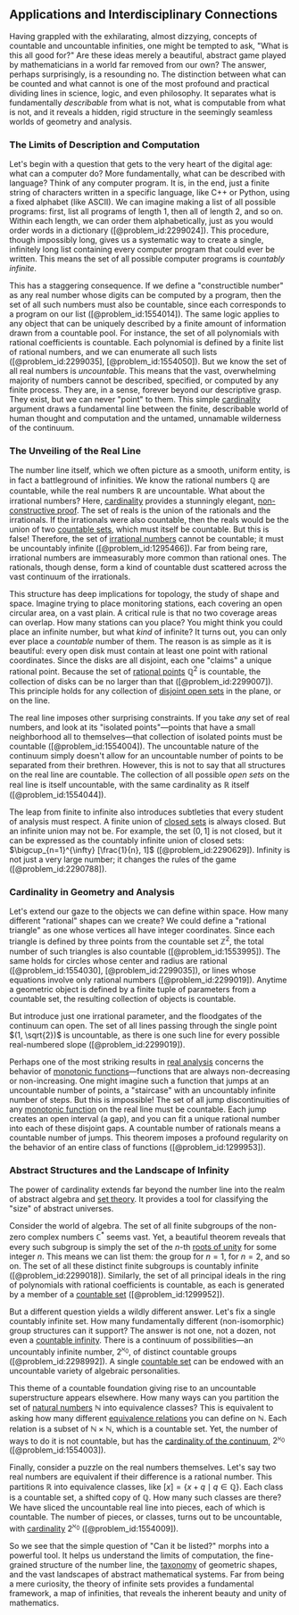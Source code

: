 ## Applications and Interdisciplinary Connections

Having grappled with the exhilarating, almost dizzying, concepts of countable and uncountable infinities, one might be tempted to ask, "What is this all good for?" Are these ideas merely a beautiful, abstract game played by mathematicians in a world far removed from our own? The answer, perhaps surprisingly, is a resounding no. The distinction between what can be counted and what cannot is one of the most profound and practical dividing lines in science, logic, and even philosophy. It separates what is fundamentally *describable* from what is not, what is computable from what is not, and it reveals a hidden, rigid structure in the seemingly seamless worlds of geometry and analysis.

### The Limits of Description and Computation

Let's begin with a question that gets to the very heart of the digital age: what can a computer do? More fundamentally, what can be described with language? Think of any computer program. It is, in the end, just a finite string of characters written in a specific language, like C++ or Python, using a fixed alphabet (like ASCII). We can imagine making a list of all possible programs: first, list all programs of length 1, then all of length 2, and so on. Within each length, we can order them alphabetically, just as you would order words in a dictionary ([@problem_id:2299024]). This procedure, though impossibly long, gives us a systematic way to create a single, infinitely long list containing every computer program that could ever be written. This means the set of all possible computer programs is *countably infinite*.

This has a staggering consequence. If we define a "constructible number" as any real number whose digits can be computed by a program, then the set of all such numbers must also be countable, since each corresponds to a program on our list ([@problem_id:1554014]). The same logic applies to any object that can be uniquely described by a finite amount of information drawn from a countable pool. For instance, the set of all polynomials with rational coefficients is countable. Each polynomial is defined by a finite list of rational numbers, and we can enumerate all such lists ([@problem_id:2299035], [@problem_id:1554050]). But we know the set of all real numbers is *uncountable*. This means that the vast, overwhelming majority of numbers cannot be described, specified, or computed by any finite process. They are, in a sense, forever beyond our descriptive grasp. They exist, but we can never "point" to them. This simple [cardinality](@article_id:137279) argument draws a fundamental line between the finite, describable world of human thought and computation and the untamed, unnamable wilderness of the continuum.

### The Unveiling of the Real Line

The number line itself, which we often picture as a smooth, uniform entity, is in fact a battleground of infinities. We know the rational numbers $\mathbb{Q}$ are countable, while the real numbers $\mathbb{R}$ are uncountable. What about the irrational numbers? Here, [cardinality](@article_id:137279) provides a stunningly elegant, [non-constructive proof](@article_id:151344). The set of reals is the union of the rationals and the irrationals. If the irrationals were also countable, then the reals would be the union of two [countable sets](@article_id:138182), which must itself be countable. But this is false! Therefore, the set of [irrational numbers](@article_id:157826) cannot be countable; it must be uncountably infinite ([@problem_id:1295466]). Far from being rare, irrational numbers are immeasurably more common than rational ones. The rationals, though dense, form a kind of countable dust scattered across the vast continuum of the irrationals.

This structure has deep implications for topology, the study of shape and space. Imagine trying to place monitoring stations, each covering an open circular area, on a vast plain. A critical rule is that no two coverage areas can overlap. How many stations can you place? You might think you could place an infinite number, but what *kind* of infinite? It turns out, you can only ever place a *countable* number of them. The reason is as simple as it is beautiful: every open disk must contain at least one point with rational coordinates. Since the disks are all disjoint, each one "claims" a unique rational point. Because the set of [rational points](@article_id:194670) $\mathbb{Q}^2$ is countable, the collection of disks can be no larger than that ([@problem_id:2299007]). This principle holds for any collection of [disjoint open sets](@article_id:150210) in the plane, or on the line.

The real line imposes other surprising constraints. If you take *any* set of real numbers, and look at its "isolated points"—points that have a small neighborhood all to themselves—that collection of isolated points must be countable ([@problem_id:1554004]). The uncountable nature of the continuum simply doesn't allow for an uncountable number of points to be separated from their brethren. However, this is not to say that all structures on the real line are countable. The collection of all possible *open sets* on the real line is itself uncountable, with the same cardinality as $\mathbb{R}$ itself ([@problem_id:1554044]).

The leap from finite to infinite also introduces subtleties that every student of analysis must respect. A finite union of [closed sets](@article_id:136674) is always closed. But an infinite union may not be. For example, the set $(0, 1]$ is not closed, but it can be expressed as the countably infinite union of closed sets: $\bigcup_{n=1}^{\infty} [\frac{1}{n}, 1]$ ([@problem_id:2290629]). Infinity is not just a very large number; it changes the rules of the game ([@problem_id:2290788]).

### Cardinality in Geometry and Analysis

Let's extend our gaze to the objects we can define within space. How many different "rational" shapes can we create? We could define a "rational triangle" as one whose vertices all have integer coordinates. Since each triangle is defined by three points from the countable set $\mathbb{Z}^2$, the total number of such triangles is also countable ([@problem_id:1553995]). The same holds for circles whose center and radius are rational ([@problem_id:1554030], [@problem_id:2299035]), or lines whose equations involve only rational numbers ([@problem_id:2299019]). Anytime a geometric object is defined by a finite tuple of parameters from a countable set, the resulting collection of objects is countable.

But introduce just one irrational parameter, and the floodgates of the continuum can open. The set of all lines passing through the single point $(1, \sqrt{2})$ is uncountable, as there is one such line for every possible real-numbered slope ([@problem_id:2299019]).

Perhaps one of the most striking results in [real analysis](@article_id:145425) concerns the behavior of [monotonic functions](@article_id:144621)—functions that are always non-decreasing or non-increasing. One might imagine such a function that jumps at an uncountable number of points, a "staircase" with an uncountably infinite number of steps. But this is impossible! The set of all jump discontinuities of any [monotonic function](@article_id:140321) on the real line must be countable. Each jump creates an open interval (a gap), and you can fit a unique rational number into each of these disjoint gaps. A countable number of rationals means a countable number of jumps. This theorem imposes a profound regularity on the behavior of an entire class of functions ([@problem_id:1299953]).

### Abstract Structures and the Landscape of Infinity

The power of cardinality extends far beyond the number line into the realm of abstract algebra and [set theory](@article_id:137289). It provides a tool for classifying the "size" of abstract universes.

Consider the world of algebra. The set of all finite subgroups of the non-zero complex numbers $\mathbb{C}^*$ seems vast. Yet, a beautiful theorem reveals that every such subgroup is simply the set of the $n$-th [roots of unity](@article_id:142103) for some integer $n$. This means we can list them: the group for $n=1$, for $n=2$, and so on. The set of all these distinct finite subgroups is countably infinite ([@problem_id:2299018]). Similarly, the set of all principal ideals in the ring of polynomials with rational coefficients is countable, as each is generated by a member of a [countable set](@article_id:139724) ([@problem_id:1299952]).

But a different question yields a wildly different answer. Let's fix a single countably infinite set. How many fundamentally different (non-isomorphic) group structures can it support? The answer is not one, not a dozen, not even a [countable infinity](@article_id:158463). There is a continuum of possibilities—an uncountably infinite number, $2^{\aleph_0}$, of distinct countable groups ([@problem_id:2298992]). A single [countable set](@article_id:139724) can be endowed with an uncountable variety of algebraic personalities.

This theme of a countable foundation giving rise to an uncountable superstructure appears elsewhere. How many ways can you partition the set of [natural numbers](@article_id:635522) $\mathbb{N}$ into equivalence classes? This is equivalent to asking how many different [equivalence relations](@article_id:137781) you can define on $\mathbb{N}$. Each relation is a subset of $\mathbb{N} \times \mathbb{N}$, which is a countable set. Yet, the number of ways to do it is not countable, but has the [cardinality of the continuum](@article_id:144431), $2^{\aleph_0}$ ([@problem_id:1554003]).

Finally, consider a puzzle on the real numbers themselves. Let's say two real numbers are equivalent if their difference is a rational number. This partitions $\mathbb{R}$ into equivalence classes, like $[x] = \{ x+q \mid q \in \mathbb{Q} \}$. Each class is a countable set, a shifted copy of $\mathbb{Q}$. How many such classes are there? We have sliced the uncountable real line into pieces, each of which is countable. The number of pieces, or classes, turns out to be uncountable, with [cardinality](@article_id:137279) $2^{\aleph_0}$ ([@problem_id:1554009]).

So we see that the simple question of "Can it be listed?" morphs into a powerful tool. It helps us understand the limits of computation, the fine-grained structure of the number line, the [taxonomy](@article_id:172490) of geometric shapes, and the vast landscapes of abstract mathematical systems. Far from being a mere curiosity, the theory of infinite sets provides a fundamental framework, a map of infinities, that reveals the inherent beauty and unity of mathematics.